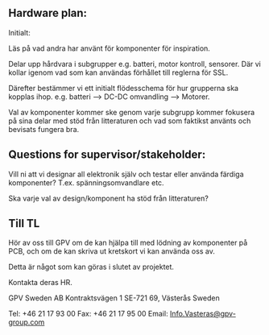## Hardware plan:

Initialt: 

Läs på vad andra har använt för komponenter för inspiration.

Delar upp hårdvara i subgrupper e.g. batteri, motor kontroll, sensorer. Där vi kollar igenom vad som kan användas förhållet till reglerna för SSL. 

Därefter bestämmer vi ett initialt flödesschema för hur grupperna ska kopplas ihop. e.g. batteri --> DC-DC omvandling --> Motorer.

Val av komponenter kommer ske genom varje subgrupp kommer fokusera på sina delar med stöd från litteraturen och vad som faktikst använts och bevisats fungera bra.

## Questions for supervisor/stakeholder: 

Vill ni att vi designar all elektronik själv och testar eller använda färdiga komponenter? T.ex. spänningsomvandlare etc.

Ska varje val av design/komponent ha stöd från litteraturen?

## Till TL
Hör av oss till GPV om de kan hjälpa till med lödning av komponenter på PCB, och om de kan skriva ut kretskort vi kan använda oss av.

Detta är något som kan göras i slutet av projektet.

Kontakta deras HR.

GPV Sweden AB
Kontraktsvägen 1
SE-721 69, Västerås
Sweden

Tel: +46 21 17 93 00
Fax: +46 21 17 95 00
Email: Info.Vasteras@gpv-group.com


